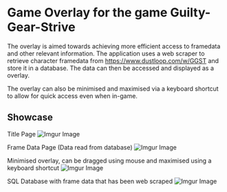 # Game Overlay for the game Guilty-Gear-Strive
The overlay is aimed towards achieving more efficient access to framedata and other relevant information.
The application uses a web scraper to retrieve character framedata from https://www.dustloop.com/w/GGST and store it in a database.
The data can then be accessed and displayed as a overlay.


The overlay can also be minimised and maximised via a keyboard shortcut to allow for quick access even when in-game.

## Showcase
Title Page
![Imgur Image](https://imgur.com/rLMxLiF.jpg)

Frame Data Page (Data read from database)
![Imgur Image](https://imgur.com/Ba02Hae.jpg)

Minimised overlay, can be dragged using mouse and maximised using a keyboard shortcut
![Imgur Image](https://imgur.com/SgskoDV.jpg)

SQL Database with frame data that has been web scraped
![Imgur Image](https://imgur.com/nszyQIM.jpg)


